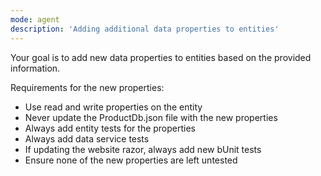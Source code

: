 ```yaml
---
mode: agent
description: 'Adding additional data properties to entities'
---
```


Your goal is to add new data properties to entities based on the provided information.

Requirements for the new properties:
* Use read and write properties on the entity
* Never update the ProductDb.json file with the new properties
* Always add entity tests for the properties
* Always add data service tests
* If updating the website razor, always add new bUnit tests
* Ensure none of the new properties are left untested
